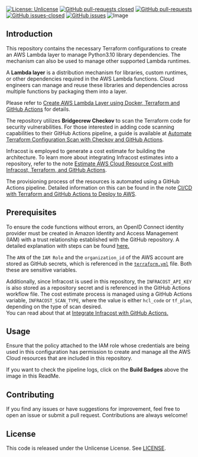 [![License: Unlicense](https://img.shields.io/badge/license-Unlicense-white.svg)](https://choosealicense.com/licenses/unlicense/) [![GitHub pull-requests closed](https://img.shields.io/github/issues-pr-closed/kunduso/aws-lambda-layer-terraform)](https://GitHub.com/kunduso/aws-lambda-layer-terraform/pull/) [![GitHub pull-requests](https://img.shields.io/github/issues-pr/kunduso/aws-lambda-layer-terraform)](https://GitHub.com/kunduso/aws-lambda-layer-terraform/pull/) 
[![GitHub issues-closed](https://img.shields.io/github/issues-closed/kunduso/aws-lambda-layer-terraform)](https://github.com/kunduso/aws-lambda-layer-terraform/issues?q=is%3Aissue+is%3Aclosed) [![GitHub issues](https://img.shields.io/github/issues/kunduso/aws-lambda-layer-terraform)](https://GitHub.com/kunduso/aws-lambda-layer-terraform/issues/)
![Image](https://skdevops.files.wordpress.com/2024/09/102-image-0.png)

## Introduction
This repository contains the necessary Terraform configurations to create an AWS Lambda layer to manage Python3.10 library dependencies. The mechanism can also be used to manage other supported Lambda runtimes.

A **Lambda layer** is a distribution mechanism for libraries, custom runtimes, or other dependencies required in the AWS Lambda functions. Cloud engineers can manage and reuse these libraries and dependencies across multiple functions by packaging them into a layer. 

Please refer to [Create AWS Lambda Layer using Docker, Terraform and GitHub Actions](https://skundunotes.com/2024/09/29/create-aws-lambda-layer-using-docker-terraform-and-github-actions/) for details.

The repository utilizes **Bridgecrew Checkov** to scan the Terraform code for security vulnerabilities. For those interested in adding code scanning capabilities to their GitHub Actions pipeline, a guide is available at [Automate Terraform Configuration Scan with Checkov and GitHub Actions](https://skundunotes.com/2023/04/12/automate-terraform-configuration-scan-with-checkov-and-github-actions/).

Infracost is employed to generate a cost estimate for building the architecture. To learn more about integrating Infracost estimates into a repository, refer to the note [Estimate AWS Cloud Resource Cost with Infracost, Terraform, and GitHub Actions](https://skundunotes.com/2023/07/17/estimate-aws-cloud-resource-cost-with-infracost-terraform-and-github-actions/).

The provisioning process of the resources is automated using a GitHub Actions pipeline. Detailed information on this can be found in the note [CI/CD with Terraform and GitHub Actions to Deploy to AWS](https://skundunotes.com/2023/03/07/ci-cd-with-terraform-and-github-actions-to-deploy-to-aws/).

## Prerequisites
To ensure the code functions without errors, an OpenID Connect identity provider must be created in Amazon Identity and Access Management (IAM) with a trust relationship established with the GitHub repository. A detailed explanation with steps can be found [here.](https://skundunotes.com/2023/02/28/securely-integrate-aws-credentials-with-github-actions-using-openid-connect/)

The `ARN` of the `IAM Role` and the `organization_id` of the AWS account are stored as GitHub secrets, which is referenced in the [`terraform.yml`](.github/workflows/terraform.yml) file. Both these are sensitive variables.

Additionally, since Infracost is used in this repository, the `INFRACOST_API_KEY` is also stored as a repository secret and is referenced in the GitHub Actions workflow file. The cost estimate process is managed using a GitHub Actions variable, `INFRACOST_SCAN_TYPE`, where the value is either `hcl_code` or `tf_plan`, depending on the type of scan desired.
<br />You can read about that at  [Integrate Infracost with GitHub Actions.](http://skundunotes.com/2023/07/17/estimate-aws-cloud-resource-cost-with-infracost-terraform-and-github-actions/)
## Usage
Ensure that the policy attached to the IAM role whose credentials are being used in this configuration has permission to create and manage all the AWS Cloud resources that are included in this repository.

If you want to check the pipeline logs, click on the **Build Badges** above the image in this ReadMe.

## Contributing
If you find any issues or have suggestions for improvement, feel free to open an issue or submit a pull request. Contributions are always welcome!

## License
This code is released under the Unlicense License. See [LICENSE](LICENSE).